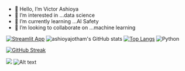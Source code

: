- 👋 Hello, I’m Victor Ashioya
- 👀 I’m interested in ...data science
- 🌱 I’m currently learning ...AI Safety
- 💞️ I’m looking to collaborate on ...machine learning

<!---
ashioyajotham/ashioyajotham is a ✨ special ✨ repository because its `README.md` (this file) appears on your GitHub profile.
You can click the Preview link to take a look at your changes.
--->
[![Streamlit App](https://static.streamlit.io/badges/streamlit_badge_black_white.svg)](https://ashioyajotham-quant-goldman-sachs-forecastingapp-yxn34x.streamlit.app/)
![ashioyajotham's GitHub stats](https://github-readme-stats.vercel.app/api?username=ashioyajotham&show_icons=true&theme=tokyonight)
[![Top Langs](https://github-readme-stats.vercel.app/api/top-langs/?username=ashioyajotham&layout=compact&theme=tokyonight)](https://github.com/ashioyajotham/github-readme-stats)
![Python](https://img.shields.io/badge/python-3670A0?style=for-the-badge&logo=python&logoColor=ffdd54)

[![GitHub Streak](https://github-readme-streak-stats.herokuapp.com/?user=ashioyajotham&theme=tokyonight)](https://git.io/streak-stats)

![](https://komarev.com/ghpvc/?username=ashioyajotham&color=green&hidden=True&style=flat-square&label=PROFILE+VIEWS)
![Alt text](https://spotify-recently-played-readme.vercel.app/api?user=tky0vrvb3151zocqr034iz6p2&unique={true|1|on|yes}&count=1&width=600&unique=true)

